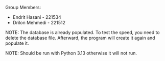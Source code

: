 Group Members:

- Endrit Hasani - 221534
- Drilon Mehmedi - 221512

NOTE: The database is already populated. To test the speed, you need to delete the database file. Afterward, the program will create it again and populate it.

NOTE: Should be run with Python 3.13 otherwise it will not run.
